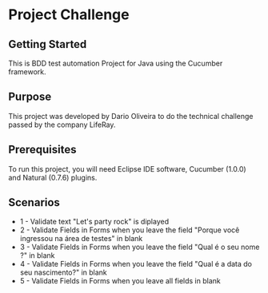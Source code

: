 # Project Challenge


## Getting Started

This is BDD test automation Project for Java using the Cucumber framework.

## Purpose

This project was developed by Dario Oliveira to do the technical challenge passed by the company LifeRay.

## Prerequisites

To run this project, you will need Eclipse IDE software, Cucumber (1.0.0) and
Natural (0.7.6) plugins.

## Scenarios

* 1 - Validate text "Let's party rock" is diplayed
* 2 - Validate Fields in Forms when you leave the field "Porque você ingressou na área de testes" in blank
* 3 - Validate Fields in Forms when you leave the field "Qual é o seu nome ?" in blank
* 4 - Validate Fields in Forms when you leave the field "Qual é a data do seu nascimento?" in blank
* 5 - Validate Fields in Forms when you leave all fields in blank
